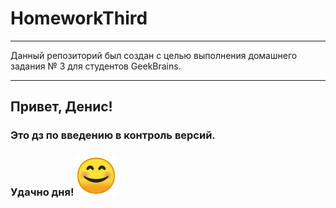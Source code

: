 # HomeworkThird

---

Данный репозиторий был создан с целью выполнения домашнего задания № 3 для студентов GeekBrains.

___

## Привет, Денис!

### Это дз по введению в контроль версий.

### Удачно дня! ![img.png](img.png)
